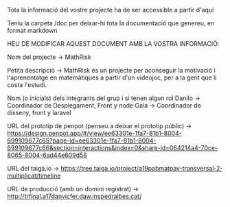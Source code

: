 
Tota la informació del vostre projecte ha de ser accessible a partir d'aquí

Teniu la carpeta /doc per deixar-hi tota la documentació que genereu, en format markdown

HEU DE MODIFICAR AQUEST DOCUMENT AMB LA VOSTRA INFORMACIÖ:

Nom del projecte -> MathRisk

Petita descripció -> MathRisk és un projecte per aconseguir la motivació i l'aprenentatge en matemàtiques a partir d'un videojoc, per a la gent que li costa l'estudi.

Nom (o inicials) dels integrants del grup i si tenen algun rol
Danilo -> Coordinador de Desplegament, Front y node
Gala -> Coordinador de disseny, front y laravel

URL del prototip de penpot (penseu a deixar el prototip públic) -> https://design.penpot.app/#/view/ee63301e-1fa7-81b1-8004-699109677c65?page-id=ee63301e-1fa7-81b1-8004-699109677c66&section=interactions&index=0&share-id=064214a4-70ce-8065-8004-6ad44e609d58

URL del taiga.io -> https://tree.taiga.io/project/a19pabmatpav-transversal-2-multiplicat/timeline

URL de producció (amb un domini registrat) -> http://trfinal.a17danvicfer.daw.inspedralbes.cat/

